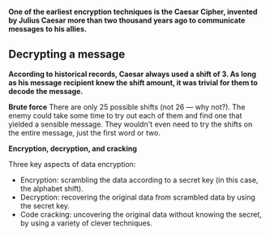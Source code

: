 **One of the earliest encryption techniques is the Caesar Cipher, invented by Julius Caesar more than two thousand years ago to communicate messages to his allies.**
## Decrypting a message
**According to historical records, Caesar always used a shift of 3. As long as his message recipient knew the shift amount, it was trivial for them to decode the message.**

**Brute force**
There are only 25 possible shifts (not 26 — why not?). The enemy could take some time to try out each of them and find one that yielded a sensible message. They wouldn't even need to try the shifts on the entire message, just the first word or two.

**Encryption, decryption, and cracking**

Three key aspects of data encryption:

- Encryption: scrambling the data according to a secret key (in this case, the alphabet shift).
- Decryption: recovering the original data from scrambled data by using the secret key.
- Code cracking: uncovering the original data without knowing the secret, by using a variety of clever techniques.